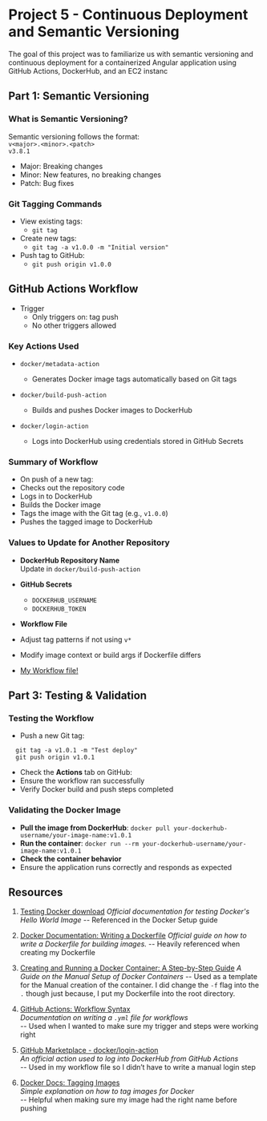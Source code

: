 # Project 5 - Continuous Deployment and Semantic Versioning

The goal of this project was to familiarize us with semantic versioning and continuous deployment for a containerized Angular application using GitHub Actions, DockerHub, and an EC2 instanc


## Part 1: Semantic Versioning

### What is Semantic Versioning?

Semantic versioning follows the format:  
`v<major>.<minor>.<patch>`  
`v3.8.1`

- Major: Breaking changes  
- Minor: New features, no breaking changes  
- Patch: Bug fixes  

### Git Tagging Commands

- View existing tags:
  - `git tag`
- Create new tags:
  - `git tag -a v1.0.0 -m "Initial version"`
- Push tag to GitHub:
  - `git push origin v1.0.0`
 
## GitHub Actions Workflow

- Trigger
  - Only triggers on: tag push
  - No other triggers allowed
    
### Key Actions Used

- `docker/metadata-action`
  - Generates Docker image tags automatically based on Git tags

- `docker/build-push-action` 
  - Builds and pushes Docker images to DockerHub

- `docker/login-action`
  - Logs into DockerHub using credentials stored in GitHub Secrets

### Summary of Workflow

- On push of a new tag:
- Checks out the repository code
- Logs in to DockerHub
- Builds the Docker image
- Tags the image with the Git tag (e.g., `v1.0.0`)
- Pushes the tagged image to DockerHub

### Values to Update for Another Repository

- **DockerHub Repository Name**  
Update in `docker/build-push-action`

- **GitHub Secrets**
  - `DOCKERHUB_USERNAME`
  - `DOCKERHUB_TOKEN`
-  **Workflow File**
  - Adjust tag patterns if not using `v*`
  - Modify image context or build args if Dockerfile differs
  - [My Workflow file!](https://github.com/WSU-kduncan/ceg3120-cicd-Historyvariety/blob/d6cd4254a6b4dbd521f3b1f37b88e0e350b81277/angular-site/wsu-hw-ng-main/Workflow.yml)

## Part 3: Testing & Validation

### Testing the Workflow

- Push a new Git tag:
```
  git tag -a v1.0.1 -m "Test deploy"
  git push origin v1.0.1
```
- Check the **Actions** tab on GitHub:
- Ensure the workflow ran successfully
- Verify Docker build and push steps completed

### Validating the Docker Image

- **Pull the image from DockerHub**: `docker pull your-dockerhub-username/your-image-name:v1.0.1`
- **Run the container**: `docker run --rm your-dockerhub-username/your-image-name:v1.0.1`
- **Check the container behavior**
- Ensure the application runs correctly and responds as expected


## Resources
1. [Testing Docker download](https://hub.docker.com/_/hello-world)
   *Official documentation for testing Docker's Hello World Image*
   -- Referenced in the Docker Setup guide
3. [Docker Documentation: Writing a Dockerfile](https://docs.docker.com/get-started/docker-concepts/building-images/writing-a-dockerfile/)
  *Official guide on how to write a Dockerfile for building images.*
   -- Heavily referenced when creating my Dockerfile
4. [Creating and Running a Docker Container: A Step-by-Step Guide](https://dontpaniclabs.com/blog/post/2024/01/18/creating-and-running-a-docker-container-a-step-by-step-guide/)
  *A Guide on the Manual Setup of Docker Containers*
    -- Used as a template for the Manual creation of the container. I did change the  `-f` flag into the `.` though just because, I put my Dockerfile into the root directory.
   
5. [GitHub Actions: Workflow Syntax](https://docs.github.com/en/actions/using-workflows/workflow-syntax-for-github-actions)  
   *Documentation on writing a `.yml` file for workflows*  
   -- Used when I wanted to make sure my trigger and steps were working right

6. [GitHub Marketplace - docker/login-action](https://github.com/docker/login-action)  
   *An official action used to log into DockerHub from GitHub Actions*  
   -- Used in my workflow file so I didn’t have to write a manual login step
   
7. [Docker Docs: Tagging Images](https://docs.docker.com/engine/reference/commandline/tag/)  
   *Simple explanation on how to tag images for Docker*  
   -- Helpful when making sure my image had the right name before pushing 
